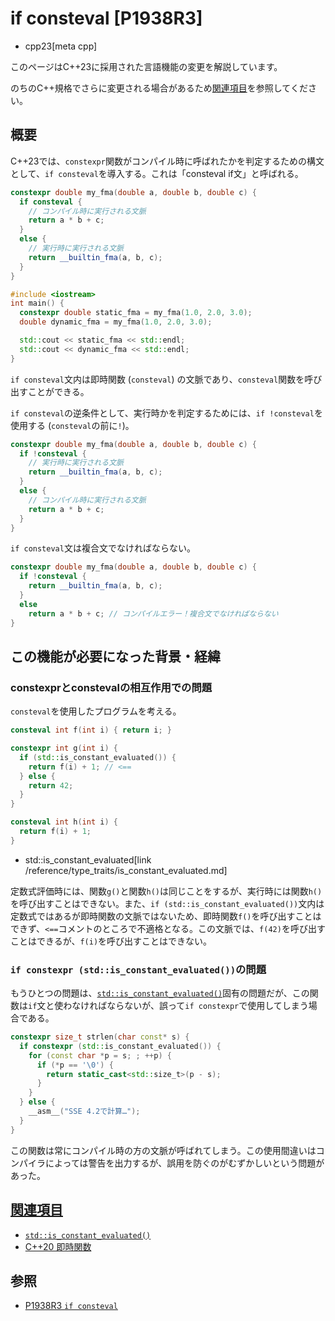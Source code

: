 # if consteval [P1938R3]
* cpp23[meta cpp]

<!-- start lang caution -->

このページはC++23に採用された言語機能の変更を解説しています。

のちのC++規格でさらに変更される場合があるため[関連項目](#relative_page)を参照してください。

<!-- last lang caution -->

## 概要
C++23では、`constexpr`関数がコンパイル時に呼ばれたかを判定するための構文として、`if consteval`を導入する。これは「consteval if文」と呼ばれる。

```cpp
constexpr double my_fma(double a, double b, double c) {
  if consteval {
    // コンパイル時に実行される文脈
    return a * b + c;
  }
  else {
    // 実行時に実行される文脈
    return __builtin_fma(a, b, c);
  }
}

#include <iostream>
int main() {
  constexpr double static_fma = my_fma(1.0, 2.0, 3.0);
  double dynamic_fma = my_fma(1.0, 2.0, 3.0);

  std::cout << static_fma << std::endl;
  std::cout << dynamic_fma << std::endl;
}
```

`if consteval`文内は即時関数 (`consteval`) の文脈であり、`consteval`関数を呼び出すことができる。

`if consteval`の逆条件として、実行時かを判定するためには、`if !consteval`を使用する (`consteval`の前に`!`)。

```cpp
constexpr double my_fma(double a, double b, double c) {
  if !consteval {
    // 実行時に実行される文脈
    return __builtin_fma(a, b, c);
  }
  else {
    // コンパイル時に実行される文脈
    return a * b + c;
  }
}
```

`if consteval`文は複合文でなければならない。

```cpp
constexpr double my_fma(double a, double b, double c) {
  if !consteval {
    return __builtin_fma(a, b, c);
  }
  else
    return a * b + c; // コンパイルエラー！複合文でなければならない
}
```

## この機能が必要になった背景・経緯
### constexprとconstevalの相互作用での問題
`consteval`を使用したプログラムを考える。

```cpp
consteval int f(int i) { return i; }

constexpr int g(int i) {
  if (std::is_constant_evaluated()) {
    return f(i) + 1; // <==
  } else {
    return 42;
  }
}

consteval int h(int i) {
  return f(i) + 1;
}
```
* std::is_constant_evaluated[link /reference/type_traits/is_constant_evaluated.md]

定数式評価時には、関数`g()`と関数`h()`は同じことをするが、実行時には関数`h()`を呼び出すことはできない。また、`if (std::is_constant_evaluated())`文内は定数式ではあるが即時関数の文脈ではないため、即時関数`f()`を呼び出すことはできず、`<==`コメントのところで不適格となる。この文脈では、`f(42)`を呼び出すことはできるが、`f(i)`を呼び出すことはできない。



### `if constexpr (std::is_constant_evaluated())`の問題
もうひとつの問題は、[`std::is_constant_evaluated()`](/reference/type_traits/is_constant_evaluated.md)固有の問題だが、この関数は`if`文と使わなければならないが、誤って`if constexpr`で使用してしまう場合である。

```cpp
constexpr size_t strlen(char const* s) {
  if constexpr (std::is_constant_evaluated()) {
    for (const char *p = s; ; ++p) {
      if (*p == '\0') {
        return static_cast<std::size_t>(p - s);
      }
    }
  } else {
    __asm__("SSE 4.2で計算…");
  }
}
```

この関数は常にコンパイル時の方の文脈が呼ばれてしまう。この使用間違いはコンパイラによっては警告を出力するが、誤用を防ぐのがむずかしいという問題があった。



## <a id="relative-page" href="#relative-page">関連項目</a>
- [`std::is_constant_evaluated()`](/reference/type_traits/is_constant_evaluated.md)
- [C++20 即時関数](/lang/cpp20/immediate_functions.md)


## 参照
- [P1938R3 `if consteval`](https://www.open-std.org/jtc1/sc22/wg21/docs/papers/2021/p1938r3.html)